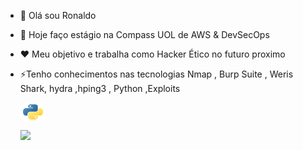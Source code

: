 - 👋 Olá sou Ronaldo 
- 👀 Hoje faço estágio na Compass UOL de AWS & DevSecOps
- ❤️ Meu objetivo e trabalha como Hacker Ético no futuro proximo
- ⚡Tenho conhecimentos nas tecnologias Nmap , Burp Suite , Weris Shark, hydra ,hping3 , Python ,Exploits



  <img align="center" alt="Rafa-Python" height="30" width="40" src="https://raw.githubusercontent.com/devicons/devicon/master/icons/python/python-original.svg">



  <a href="(https://www.linkedin.com/in/ronaldo-sousa-7904b61a2/)" target="_blank"><img src="https://img.shields.io/badge/-LinkedIn-%230077B5?style=for-the-badge&logo=linkedin&logoColor=white" target="_blank"></a> 


